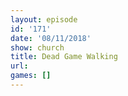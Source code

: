 ```yaml
---
layout: episode
id: '171'
date: '08/11/2018'
show: church
title: Dead Game Walking
url: 
games: []
---
```

